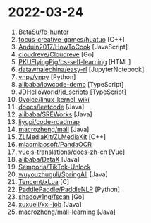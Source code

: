 # 2022-03-24

1. [BetaSu/fe-hunter](https://github.com/BetaSu/fe-hunter "前端赏金猎人，悬赏 前端高质量问题 的答案") 
2. [focus-creative-games/huatuo](https://github.com/focus-creative-games/huatuo "零成本、高性能的unity c#的热更新方案。 Zero-cost, high-performance unity c# hot update solution") [C++]
3. [Anduin2017/HowToCook](https://github.com/Anduin2017/HowToCook "程序员在家做饭方法指南。Programmer's guide about how to cook at home (Chinese only).") [JavaScript]
4. [cloudreve/Cloudreve](https://github.com/cloudreve/Cloudreve "🌩支持多家云存储的云盘系统 (Self-hosted file management and sharing system, supports multiple storage providers)") [Go]
5. [PKUFlyingPig/cs-self-learning](https://github.com/PKUFlyingPig/cs-self-learning "计算机自学指南") [HTML]
6. [datawhalechina/easy-rl](https://github.com/datawhalechina/easy-rl "强化学习中文教程（蘑菇书），在线阅读地址：https://datawhalechina.github.io/easy-rl/") [JupyterNotebook]
7. [vnpy/vnpy](https://github.com/vnpy/vnpy "基于Python的开源量化交易平台开发框架") [Python]
8. [alibaba/lowcode-demo](https://github.com/alibaba/lowcode-demo "An enterprise-class low-code technology stack with scale-out design / 一套面向扩展设计的企业级低代码技术体系") [TypeScript]
9. [JDHelloWorld/jd_scripts](https://github.com/JDHelloWorld/jd_scripts "") [TypeScript]
10. [0voice/linux_kernel_wiki](https://github.com/0voice/linux_kernel_wiki "linux内核学习资料：200+经典内核文章，100+内核论文，50+内核项目，500+内核面试题，80+内核视频") 
11. [doocs/leetcode](https://github.com/doocs/leetcode "😏 LeetCode solutions in any programming language | 多种编程语言实现 LeetCode、《剑指 Offer（第 2 版）》、《程序员面试金典（第 6 版）》题解") [Java]
12. [alibaba/SREWorks](https://github.com/alibaba/SREWorks "") [Java]
13. [liyupi/code-roadmap](https://github.com/liyupi/code-roadmap "原创编程学习路线，包括全面的知识点、免费资源、面试题、学习建议、项目，适用于所有学习编程、求职的同学。已完成 Java、前端") 
14. [macrozheng/mall](https://github.com/macrozheng/mall "mall项目是一套电商系统，包括前台商城系统及后台管理系统，基于SpringBoot+MyBatis实现，采用Docker容器化部署。 前台商城系统包含首页门户、商品推荐、商品搜索、商品展示、购物车、订单流程、会员中心、客户服务、帮助中心等模块。 后台管理系统包含商品管理、订单管理、会员管理、促销管理、运营管理、内容管理、统计报表、财务管理、权限管理、设置等模块。") [Java]
15. [ZLMediaKit/ZLMediaKit](https://github.com/ZLMediaKit/ZLMediaKit "WebRTC/RTSP/RTMP/HTTP/HLS/HTTP-FLV/WebSocket-FLV/HTTP-TS/HTTP-fMP4/WebSocket-TS/WebSocket-fMP4/GB28181 server and client framework based on C++11") [C++]
16. [miaomiaosoft/PandaOCR](https://github.com/miaomiaosoft/PandaOCR "PandaOCR - 多功能OCR图文识别+翻译+朗读+弹窗+公式+表格+图床+搜图+二维码") 
17. [vuejs-translations/docs-zh-cn](https://github.com/vuejs-translations/docs-zh-cn "Vue 文档官方中文翻译 ｜ Official Chinese translation for Vue docs") [Vue]
18. [alibaba/DataX](https://github.com/alibaba/DataX "DataX是阿里云DataWorks数据集成的开源版本。") [Java]
19. [Semporia/TikTok-Unlock](https://github.com/Semporia/TikTok-Unlock "TikTok免拔卡解锁最新支持 iPhone （iOS 15.4） 、TikTok（V23.6.0）、TikTok TestFlight，支持更换地区 、发布视频 、 直播 、点赞评论、私聊等！") 
20. [wuyouzhuguli/SpringAll](https://github.com/wuyouzhuguli/SpringAll "循序渐进，学习Spring Boot、Spring Boot & Shiro、Spring Batch、Spring Cloud、Spring Cloud Alibaba、Spring Security & Spring Security OAuth2，博客Spring系列源码：https://mrbird.cc") [Java]
21. [Tencent/xLua](https://github.com/Tencent/xLua "xLua is a lua programming solution for C# ( Unity, .Net, Mono) , it supports android, ios, windows, linux, osx, etc.") [C]
22. [PaddlePaddle/PaddleNLP](https://github.com/PaddlePaddle/PaddleNLP "Easy-to-use and Fast NLP library with awesome model zoo, supporting wide-range of NLP tasks from research to industrial applications.") [Python]
23. [shadow1ng/fscan](https://github.com/shadow1ng/fscan "一款内网综合扫描工具，方便一键自动化、全方位漏扫扫描。") [Go]
24. [xuxueli/xxl-job](https://github.com/xuxueli/xxl-job "A distributed task scheduling framework.（分布式任务调度平台XXL-JOB）") [Java]
25. [macrozheng/mall-learning](https://github.com/macrozheng/mall-learning "mall学习教程，架构、业务、技术要点全方位解析。mall项目（40k+star）是一套电商系统，使用现阶段主流技术实现。涵盖了SpringBoot 2.3.0、MyBatis 3.4.6、Elasticsearch 7.6.2、RabbitMQ 3.7.15、Redis 5.0、MongoDB 4.2.5、Mysql5.7等技术，采用Docker容器化部署。") [Java]
